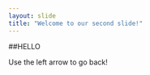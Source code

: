 ```yaml
---
layout: slide
title: "Welcome to our second slide!"
---
```

##HELLO 

Use the left arrow to go back!
